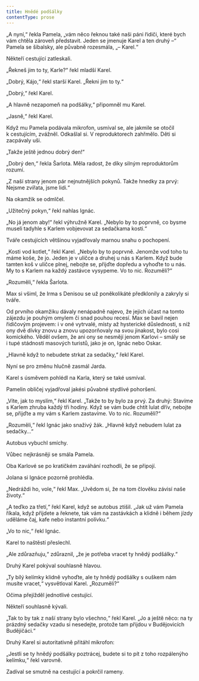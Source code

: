 ```yaml
---
title: Hnědé podšálky
contentType: prose
---
```


„A nyní,“ řekla Pamela, „vám něco řeknou také naši páni řidiči, které bych vám chtěla zároveň představit. Jeden se jmenuje Karel a ten druhý –“ Pamela se šibalsky, ale půvabně rozesmála, „– Karel.“

  

Někteří cestující zatleskali.

„Řekneš jim to ty, Karle?“ řekl mladší Karel.

„Dobrý, Kájo,“ řekl starší Karel. „Řekni jim to ty.“

„Dobrý,“ řekl Karel.

„A hlavně nezapomeň na podšálky,“ připomněl mu Karel.

„Jasně,“ řekl Karel.

Když mu Pamela podávala mikrofon, usmíval se, ale jakmile se otočil k cestujícím, zvážněl. Odkašlal si. V reproduktorech zahřmělo. Děti si zacpávaly uši.

„Takže ještě jednou dobrý den!“

„Dobrý den,“ řekla Šarlota. Měla radost, že díky silným reproduktorům rozumí.

„Z naší strany jenom pár nejnutnějších pokynů. Takže hnedky za prvý: Nejsme zvířata, jsme lidi.“

Na okamžik se odmlčel.

„Užitečný pokyn,“ řekl nahlas Ignác.

„No já jenom aby!“ řekl výhružně Karel. „Nebylo by to poprvně, co bysme museli tadyhle s Karlem vobjevovat za sedačkama kosti.“

Tváře cestujících většinou vyjadřovaly marnou snahu o pochopení.

„Kosti vod kotlet,“ řekl Karel. „Nebylo by to poprvně. Jenomže vod toho tu máme koše, že jo. Jeden je v uličce a druhej u nás s Karlem. Když bude tamten koš v uličce plnej, nebojte se, přijďte dopředu a vyhoďte to u nás. My to s Karlem na každý zastávce vysypeme. Vo to nic. Rozuměli?“

„Rozuměli,“ řekla Šarlota.

Max si všiml, že Irma s Denisou se už poněkolikáté předklonily a zakryly si tváře.

Od prvního okamžiku dávaly nenápadně najevo, že jejich účast na tomto zájezdu je pouhým omylem či snad pouhou recesí. Max se bavil nejen řidičovým projevem: i v oné vytrvalé, místy až hysterické důslednosti, s níž ony dvě dívky znovu a znovu upozorňovaly na svou jinakost, bylo cosi komického. Věděl ovšem, že ani ony se nesmějí jenom Karlovi – smály se i tupé stádnosti masových turistů, jako je on, Ignác nebo Oskar.

„Hlavně když to nebudete strkat za sedačky,“ řekl Karel.

Nyní se pro změnu hlučně zasmál Jarda.

Karel s úsměvem pohlédl na Karla, který se také usmíval.

Pamelin obličej vyjadřoval jakési půvabné stydlivé pohoršení.

„Víte, jak to myslím,“ řekl Karel. „Takže to by bylo za prvý. Za druhý: Stavíme s Karlem zhruba každý tři hodiny. Když se vám bude chtít lulat dřív, nebojte se, přijďte a my vám s Karlem zastavíme. Vo to nic. Rozuměli?“

„Rozuměli,“ řekl Ignác jako snaživý žák. „Hlavně když nebudem lulat za sedačky…“

Autobus vybuchl smíchy.

Vůbec nejkrásněji se smála Pamela.

Oba Karlové se po kratičkém zaváhání rozhodli, že se připojí.

Jolana si Ignáce pozorně prohlédla.

„Nedráždi ho, vole,“ řekl Max. „Uvědom si, že na tom člověku závisí naše životy.“

„A teďko za třetí,“ řekl Karel, když se autobus ztišil. „Jak už vám Pamela říkala, když přijdete a řeknete, tak vám na zastávkách a klidně i během jízdy uděláme čaj, kafe nebo instantní polívku.“

„Vo to nic,“ řekl Ignác.

Karel to naštěstí přeslechl.

„Ale zdůrazňuju,“ zdůraznil, „že je potřeba vracet ty hnědý podšálky.“

Druhý Karel pokýval souhlasně hlavou.

„Ty bílý kelímky klidně vyhoďte, ale ty hnědý podšálky s ouškem nám musíte vracet,“ vysvětloval Karel. „Rozuměli?“

Očima přejížděl jednotlivé cestující.

Někteří souhlasně kývali.

„Tak to by tak z naší strany bylo všechno,“ řekl Karel. „Jo a ještě něco: na ty prázdný sedačky vzadu si nesedejte, protože tam přijdou v Budějovicích Budějičáci.“

Druhý Karel si autoritativně přitáhl mikrofon:

„Jestli se ty hnědý podšálky poztrácej, budete si to pít z toho rozpálenýho kelímku,“ řekl varovně.

Zadíval se smutně na cestující a pokrčil rameny.

